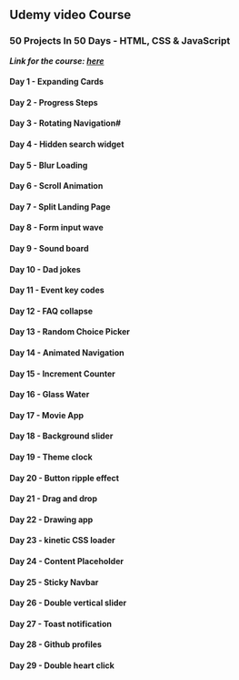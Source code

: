 ## Udemy video Course
### 50 Projects In 50 Days - HTML, CSS & JavaScript

***Link for the course: [here](https://www.udemy.com/course/50-projects-in-50-days-html-css-javascript/)***


#### Day 1 - Expanding Cards
#### Day 2 - Progress Steps
#### Day 3 - Rotating Navigation#
#### Day 4 - Hidden search widget
#### Day 5 - Blur Loading
#### Day 6 - Scroll Animation
#### Day 7 - Split Landing Page
#### Day 8 - Form input wave
#### Day 9 - Sound board
#### Day 10 - Dad jokes
#### Day 11 - Event key codes
#### Day 12 - FAQ collapse
#### Day 13 - Random Choice Picker
#### Day 14 - Animated Navigation
#### Day 15 - Increment Counter
#### Day 16 - Glass Water
#### Day 17 - Movie App
#### Day 18 - Background slider
#### Day 19 - Theme clock
#### Day 20 - Button ripple effect
#### Day 21 - Drag and drop
#### Day 22 - Drawing app
#### Day 23 - kinetic CSS loader
#### Day 24 - Content Placeholder
#### Day 25 - Sticky Navbar
#### Day 26 - Double vertical slider
#### Day 27 - Toast notification
#### Day 28 - Github profiles
#### Day 29 - Double heart click